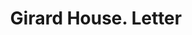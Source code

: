 ---
doi: 10.7916/D8Z339VT
date_other: '1880'
date_other_textual: 1880-1889
form: correspondence
genre:
- Letters (correspondence)
name:
- Girard House
object_in_context_url: https://biggert.cul.columbia.edu/items/view/ave_biggert_01404
subject_hierarchical_geographic:
- Philadelphia, Pennsylvania, United States
subject_name:
- Girard House
title: Girard House. Letter
sort_title: Girard House. Letter
call_number: ave_biggert_01404
coordinates:
- 40.00944444444445,-75.13333333333334
pid: ave_biggert_01404
identifiers: ave_biggert_01404
canvas_id: ldpd:396665
permalink: "/items/ave_biggert_01404/"
layout: iiif-image-page
---